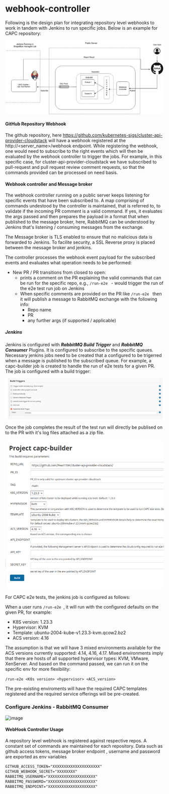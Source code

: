 # webhook-controller

Following is the design plan for integrating repository level webhooks to work in tandem with Jenkins to run specific jobs. Below is an example for CAPC repository:

![capc CI-CD](docs/images/CI-CD-CAPC-secure.png)

#### GitHub Repository Webhook
The github repository, here  https://github.com/kubernetes-sigs/cluster-api-provider-cloudstack  will have a webhook registered at the http://<server_name>/webhook endpoint. While registering the webhook, one would need to subscribe to the right events which will then be evaluated by the webhook controller to trigger the jobs. For example, in this specific case, for cluster-api-provider-cloudstack we have subscribed to pull-request and pull request review comment requests, so that the commands provided can be processed on need basis.

#### Webhook controller and Message broker

The webhook controller running on a public server keeps listening for specific events that have been subscribed to. A map comprising of commands undestood by the controller is maintained, that is referred to, to validate if the incoming PR comment is a valid command. If yes, it evaluates the args passed and then prepares the payload in a format that when published to the message broker, here, RabbitMQ can be understood by Jenkins that's listening / consuming messages from the exchange.

The Message broker is TLS enabled to ensure that no malicious data is forwarded to Jenkins. To facilite security, a SSL Reverse proxy is placed between the message broker and jenkins.

The controller processes the webhook event payload for the  subscribed events and evaluates what operation needs to be performed: 

- New PR / PR transitions from closed to open:
    -   prints a comment on the PR explaining the valid commands that can be run for the specific repo, e.g., 
     `/run-e2e `  - would trigger the run of the e2e test run job on Jenkins 
    - When specific comments are provided on the PR like  `/run-e2e ` then it will publish a message to RabbitMQ exchange with the following info: 
        - Repo name 
        - PR
        - any further args (if supported / applicable)

##### Jenkins

Jenkins is configured with **_RabbitMQ Build Trigger_** and **_RabbitMQ Consumer_** Plugins. It is configured to subscribe to the specific queues. Necessary jenkins jobs need to be created that a configured to be trigerred when a message is published to the subscribed queue. For example, a capc-builder job is created to handle the run of e2e tests for a given PR. The job is configured with a build trigger: 

![Jenkinsbuild trigger config](docs/images/jenkins-build-trigger-mq.png)

Once the job completes the result of the test run will directly be publised on to the PR with it's log files attached as a zip file. 

![Jenkins Job](docs/images/jenkins-job.png)

For CAPC e2e tests, the jenkins job is configured as follows:

When a user runs  `/run-e2e `, it will run with the configured defaults on the given PR, for example: 
- K8S version: 1.23.3 
- Hypervisor: KVM 
- Template: ubuntu-2004-kube-v1.23.3-kvm.qcow2.bz2
- ACS version: 4.16 


The assumption is that we will have 3  mixed environments available for the ACS versions currently supported: 4.14, 4.16, 4.17. Mixed environments imply that there are hosts of all supported hypervisor types: KVM, VMware, XenServer. And based on the command passed, we can run it on the specific env for more flexibility:
 
 `/run-e2e <K8s version> <hypervisor> <ACS_version> `
 

The pre-existing enviroments will have the required CAPC templates registered and the required service offerings will be pre-created. 

### Configure Jenkins - RabbitMQ Consumer

![image](https://user-images.githubusercontent.com/10495417/186386062-7ef307c7-7fab-43ea-826c-86daade5632a.png)


#### WebHook Controller Usage
A repository level webhook is registered against respective repos. A constant set of commands are maintained for each repository. Data such as github access tokens, message broker endpoint , username and password are exported as env variables

```
GITHUB_ACCESS_TOKEN="XXXXXXXXXXXXXXXXXXXXX"
GITHUB_WEBHOOK_SECRET="XXXXXXXX"
RABBITMQ_USERNAME="XXXXXXXXXXXXXXXXXXXXX"
RABBITMQ_PASSWORD="XXXXXXXXXXXXXXXXXXXXX"
RABBITMQ_ENDPOINT="XXXXXXXXXXXXXXXXXXXXX"
```
